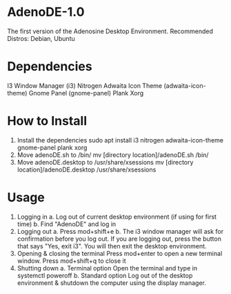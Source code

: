 # AdenoDE-1.0
The first version of the Adenosine Desktop Environment.
Recommended Distros: Debian, Ubuntu

# Dependencies
I3 Window Manager (i3)
Nitrogen
Adwaita Icon Theme (adwaita-icon-theme)
Gnome Panel (gnome-panel)
Plank
Xorg

# How to Install
1. Install the dependencies
  sudo apt install i3 nitrogen adwaita-icon-theme gnome-panel plank xorg
3. Move adenoDE.sh to /bin/
  mv [directory location]/adenoDE.sh /bin/
5. Move adenoDE.desktop to /usr/share/xsessions
  mv [directory location]/adenoDE.desktop /usr/share/xsessions
# Usage
1. Logging in
  a. Log out of current desktop environment (if using for first time)
  b. Find "AdenoDE" and log in
2. Logging out
  a. Press mod+shift+e
  b. The i3 window manager will ask for confirmation before you log out. If you are logging out,    press the button that says "Yes, exit i3". You will then exit the desktop environment.
3. Opening & closing the terminal
   Press mod+enter to open a new terminal window. Press mod+shift+q to close it
4. Shutting down
   a. Terminal option
     Open the terminal and type in systemctl poweroff
   b. Standard option
     Log out of the desktop environment & shutdown the computer using the display manager.
